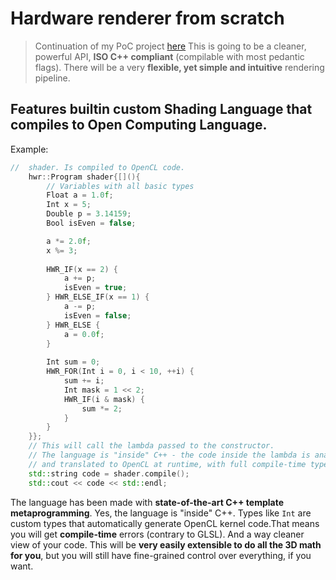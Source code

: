 # Hardware renderer from scratch
> Continuation of my PoC project [here](https://github.com/Lukasz13866417/GPU_SDL_Drawing)
This is going to be a cleaner, powerful API, **ISO C++ compliant** (compilable with most pedantic flags). There will be a very **flexible, yet simple and intuitive** rendering pipeline.
## Features builtin custom Shading Language that compiles to Open Computing Language.
Example:
```C++
//  shader. Is compiled to OpenCL code.
    hwr::Program shader{[](){
        // Variables with all basic types
        Float a = 1.0f;
        Int x = 5;
        Double p = 3.14159;
        Bool isEven = false;

        a *= 2.0f;
        x %= 3;       
        
        HWR_IF(x == 2) {
            a += p;
            isEven = true;
        } HWR_ELSE_IF(x == 1) {
            a -= p;
            isEven = false;
        } HWR_ELSE {
            a = 0.0f;
        }
        
        Int sum = 0;
        HWR_FOR(Int i = 0, i < 10, ++i) {
            sum += i;
            Int mask = 1 << 2;
            HWR_IF(i & mask) {
                sum *= 2;
            }
        }
    }};
    // This will call the lambda passed to the constructor.
    // The language is "inside" C++ - the code inside the lambda is analyzed
    // and translated to OpenCL at runtime, with full compile-time type checking.
    std::string code = shader.compile();
    std::cout << code << std::endl;
```
The language has been made with **state-of-the-art C++ template metaprogramming**. Yes, the language is "inside" C++. Types like ```Int``` are custom types that automatically generate OpenCL kernel code.That means you will get **compile-time** errors (contrary to GLSL). And a way cleaner view of your code. This will be **very easily extensible to do all the 3D math for you**, but you will still have fine-grained control over everything, if you want.